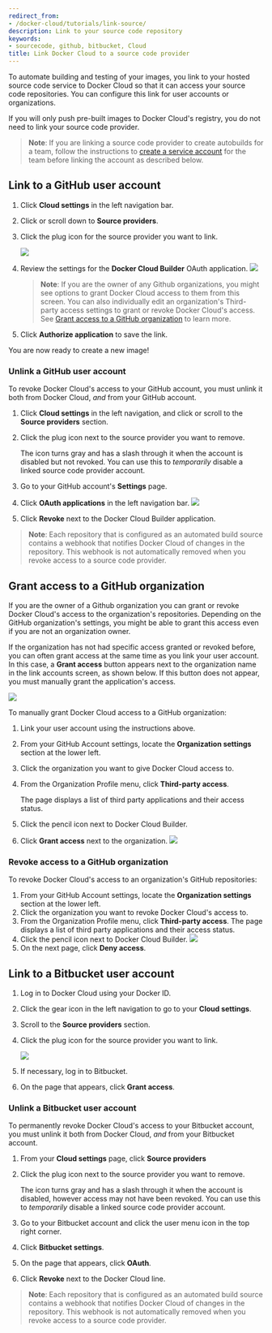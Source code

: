 ```yaml
---
redirect_from:
- /docker-cloud/tutorials/link-source/
description: Link to your source code repository
keywords:
- sourcecode, github, bitbucket, Cloud
title: Link Docker Cloud to a source code provider
---
```


To automate building and testing of your images, you link to your hosted source
code service to Docker Cloud so that it can access your source code
repositories. You can configure this link for user accounts or
organizations.

If you will only push pre-built images to Docker Cloud's registry, you do not
need to link your source code provider.

> **Note**: If you are linking a source code provider to create autobuilds for a team, follow the instructions to [create a service account](automated-build.md#service-users-for-team-autobuilds) for the team before linking the account as described below.

## Link to a GitHub user account

1. Click **Cloud settings** in the left navigation bar.

2. Click or scroll down to **Source providers**.

3. Click the plug icon for the source provider you want to link.

    ![](images/source-providers.png)

4. Review the settings for the **Docker Cloud Builder** OAuth application.
    ![](images/link-source-github-ind.png)

    >**Note**: If you are the owner of any Github organizations, you might see
    options to grant Docker Cloud access to them from this screen. You can also
    individually edit an organization's Third-party access settings to grant or
    revoke Docker Cloud's access. See [Grant access to a GitHub
    organization](link-source.md#grant-access-to-a-github-organization) to learn more.

5. Click **Authorize application** to save the link.

You are now ready to create a new image!

### Unlink a GitHub user account

To revoke Docker Cloud's access to your GitHub account, you must unlink it both
from Docker Cloud, *and* from your GitHub account.

1. Click **Cloud settings** in the left navigation, and click or scroll to the
**Source providers** section.

2. Click the plug icon next to the source provider you want to remove.

    The icon turns gray and has a slash through it when the account is disabled
    but not revoked. You can use this to _temporarily_ disable a linked source
    code provider account.

4. Go to your GitHub account's **Settings** page.

5. Click **OAuth applications** in the left navigation bar.
    ![](images/link-source-github-ind-revoke.png)

6. Click **Revoke** next to the Docker Cloud Builder application.

> **Note**: Each repository that is configured as an automated build source
contains a webhook that notifies Docker Cloud of changes in the repository.
This webhook is not automatically removed when you revoke access to a source
code provider.

## Grant access to a GitHub organization

If you are the owner of a Github organization you can grant or revoke Docker
Cloud's access to the organization's repositories. Depending on the GitHub
organization's settings, you might be able to grant this access even if you are
not an organization owner.

If the organization has not had specific access granted or revoked before, you
can often grant access at the same time as you link your user account. In this
case, a **Grant access** button appears next to the organization name in the
link accounts screen, as shown below.  If this button does not appear, you must
manually grant the application's access.

![](images/link-source-github-org-lite.png)

To manually grant Docker Cloud access to a GitHub organization:

1. Link your user account using the instructions above.

2. From your GitHub Account settings, locate the **Organization settings**
section at the lower left.

3. Click the organization you want to give Docker Cloud access to.

4. From the Organization Profile menu, click **Third-party access**.

    The page displays a list of third party applications and their access
    status.

5. Click the pencil icon next to Docker Cloud Builder.

6. Click **Grant access** next to the organization.
    ![](images/link-source-github-org.png)

### Revoke access to a GitHub organization

To revoke Docker Cloud's access to an organization's GitHub repositories:

1. From your GitHub Account settings, locate the **Organization settings** section at the lower left.
2. Click the organization you want to revoke Docker Cloud's access to.
3. From the Organization Profile menu, click **Third-party access**.
    The page displays a list of third party applications and their access status.
4. Click the pencil icon next to Docker Cloud Builder.
    ![](images/link-source-github-org-revoke.png)
5. On the next page, click **Deny access**.

## Link to a Bitbucket user account

1. Log in to Docker Cloud using your Docker ID.

2. Click the gear icon in the left navigation to go to your **Cloud settings**.

3. Scroll to the **Source providers** section.

4. Click the plug icon for the source provider you want to link.

    ![](images/source-providers.png)

5. If necessary, log in to Bitbucket.

6. On the page that appears, click **Grant access**.

### Unlink a Bitbucket user account

To permanently revoke Docker Cloud's access to your Bitbucket account, you must
unlink it both from Docker Cloud, *and* from your Bitbucket account.

1. From your **Cloud settings** page, click **Source providers**

2. Click the plug icon next to the source provider you want to remove.

    The icon turns gray and has a slash through it when the account is disabled,
    however access may not have been revoked. You can use this to _temporarily_
    disable a linked source code provider account.

4. Go to your Bitbucket account and click the user menu icon in the top right corner.

5. Click **Bitbucket settings**.

6. On the page that appears, click **OAuth**.

7. Click **Revoke** next to the Docker Cloud line.

> **Note**: Each repository that is configured as an automated build source
contains a webhook that notifies Docker Cloud of changes in the repository. This
webhook is not automatically removed when you revoke access to a source code
provider.
